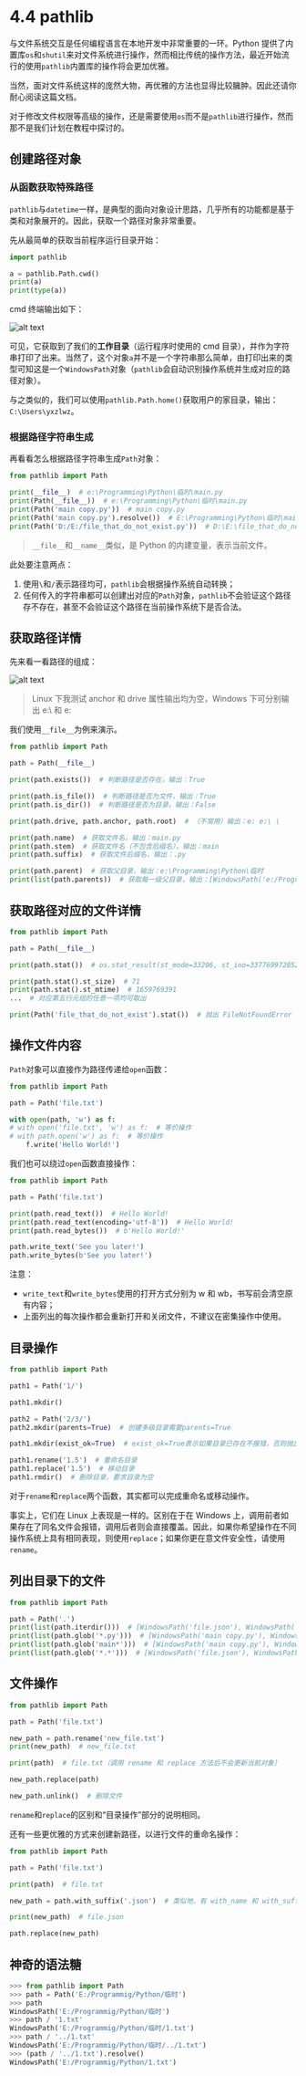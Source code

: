 # 4.4 pathlib

与文件系统交互是任何编程语言在本地开发中非常重要的一环。Python 提供了内置库`os`和`shutil`来对文件系统进行操作，然而相比传统的操作方法，最近开始流行的使用`pathlib`内置库的操作将会更加优雅。

当然，面对文件系统这样的庞然大物，再优雅的方法也显得比较臃肿。因此还请你耐心阅读这篇文档。

对于修改文件权限等高级的操作，还是需要使用`os`而不是`pathlib`进行操作，然而那不是我们计划在教程中探讨的。

## 创建路径对象

### 从函数获取特殊路径

`pathlib`与`datetime`一样，是典型的面向对象设计思路，几乎所有的功能都是基于类和对象展开的。因此，获取一个路径对象非常重要。

先从最简单的获取当前程序运行目录开始：

```python
import pathlib

a = pathlib.Path.cwd()
print(a)
print(type(a))
```

cmd 终端输出如下：

![alt text](images/image.png)

可见，它获取到了我们的**工作目录**（运行程序时使用的 cmd 目录），并作为字符串打印了出来。当然了，这个对象`a`并不是一个字符串那么简单，由打印出来的类型可知这是一个`WindowsPath`对象（`pathlib`会自动识别操作系统并生成对应的路径对象）。

与之类似的，我们可以使用`pathlib.Path.home()`获取用户的家目录，输出：`C:\Users\yxzlwz`。

### 根据路径字符串生成

再看看怎么根据路径字符串生成`Path`对象：

```python
from pathlib import Path

print(__file__)  # e:\Programming\Python\临时\main.py
print(Path(__file__))  # e:\Programming\Python\临时\main.py
print(Path('main copy.py'))  # main copy.py
print(Path('main copy.py').resolve())  # E:\Programming\Python\临时\main copy.py
print(Path('D:/E:/file_that_do_not_exist.py'))  # D:\E:\file_that_do_not_exist.py
```

> `__file__`和`__name__`类似，是 Python 的内建变量，表示当前文件。

此处要注意两点：

1. 使用`\`和`/`表示路径均可，`pathlib`会根据操作系统自动转换；
1. 任何传入的字符串都可以创建出对应的`Path`对象，`pathlib`不会验证这个路径存不存在，甚至不会验证这个路径在当前操作系统下是否合法。

## 获取路径详情

先来看一看路径的组成：

![alt text](images/image-1.png)

> Linux 下我测试 anchor 和 drive 属性输出均为空，Windows 下可分别输出 e:\ 和 e:

我们使用`__file__`为例来演示。

```python
from pathlib import Path

path = Path(__file__)

print(path.exists())  # 判断路径是否存在，输出：True

print(path.is_file())  # 判断路径是否为文件，输出：True
print(path.is_dir())  # 判断路径是否为目录，输出：False

print(path.drive, path.anchor, path.root)  # （不常用）输出：e: e:\ \

print(path.name)  # 获取文件名，输出：main.py
print(path.stem)  # 获取文件名（不包含后缀名），输出：main
print(path.suffix)  # 获取文件后缀名，输出：.py

print(path.parent)  # 获取父目录，输出：e:\Programming\Python\临时
print(list(path.parents))  # 获取每一级父目录，输出：[WindowsPath('e:/Programming/Python/临时'), WindowsPath('e:/Programming/Python'), WindowsPath('e:/Programming'), WindowsPath('e:/')]
```

## 获取路径对应的文件详情

```python
from pathlib import Path

path = Path(__file__)

print(path.stat())  # os.stat_result(st_mode=33206, st_ino=3377699720529488, st_dev=444659244, st_nlink=1, st_uid=0, st_gid=0, st_size=71, st_atime=1659769391, st_mtime=1659769391, st_ctime=1654827238)

print(path.stat().st_size)  # 71
print(path.stat().st_mtime)  # 1659769391
...  # 对应第五行元组的任意一项均可取出

print(Path('file_that_do_not_exist').stat())  # 抛出 FileNotFoundError 异常：获取文件信息时文件必须存在
```

## 操作文件内容

`Path`对象可以直接作为路径传递给`open`函数：

```python
from pathlib import Path

path = Path('file.txt')

with open(path, 'w') as f:
# with open('file.txt', 'w') as f:  # 等价操作
# with path.open('w') as f:  # 等价操作
    f.write('Hello World!')
```

我们也可以绕过`open`函数直接操作：

```python
from pathlib import Path

path = Path('file.txt')

print(path.read_text())  # Hello World!
print(path.read_text(encoding='utf-8'))  # Hello World!
print(path.read_bytes())  # b'Hello World!'

path.write_text('See you later!')
path.write_bytes(b'See you later!')
```

注意：

- `write_text`和`write_bytes`使用的打开方式分别为 w 和 wb，书写前会清空原有内容；
- 上面列出的每次操作都会重新打开和关闭文件，不建议在密集操作中使用。

## 目录操作

```python
from pathlib import Path

path1 = Path('1/')

path1.mkdir()

path2 = Path('2/3/')
path2.mkdir(parents=True)  # 创建多级目录需要parents=True

path1.mkdir(exist_ok=True)  # exist_ok=True表示如果目录已存在不报错，否则抛出FileExistsError异常

path1.rename('1.5')  # 重命名目录
path1.replace('1.5')  # 移动目录
path1.rmdir()  # 删除目录，要求目录为空
```

对于`rename`和`replace`两个函数，其实都可以完成重命名或移动操作。

事实上，它们在 Linux 上表现是一样的。区别在于在 Windows 上，调用前者如果存在了同名文件会报错，调用后者则会直接覆盖。因此，如果你希望操作在不同操作系统上具有相同表现，则使用`replace`；如果你更在意文件安全性，请使用`rename`。

## 列出目录下的文件

```python
from pathlib import Path

path = Path('.')
print(list(path.iterdir()))  # [WindowsPath('file.json'), WindowsPath('main copy.py'), WindowsPath('main.py'), WindowsPath('__pycache__')]
print(list(path.glob('*.py')))  # [WindowsPath('main copy.py'), WindowsPath('main.py')]
print(list(path.glob('main*')))  # [WindowsPath('main copy.py'), WindowsPath('main.py')]
print(list(path.glob('*.*')))  # [WindowsPath('file.json'), WindowsPath('main copy.py'), WindowsPath('main.py')]
```

## 文件操作

```python
from pathlib import Path

path = Path('file.txt')

new_path = path.rename('new_file.txt')
print(new_path)  # new_file.txt

print(path)  # file.txt（调用 rename 和 replace 方法后不会更新当前对象）

new_path.replace(path)

new_path.unlink()  # 删除文件
```

`rename`和`replace`的区别和“目录操作”部分的说明相同。

还有一些更优雅的方式来创建新路径，以进行文件的重命名操作：

```python
from pathlib import Path

path = Path('file.txt')

print(path)  # file.txt

new_path = path.with_suffix('.json')  # 类似地，有 with_name 和 with_suffix

print(new_path)  # file.json

path.replace(new_path)
```

## 神奇的语法糖

```python
>>> from pathlib import Path 
>>> path = Path('E:/Programmig/Python/临时')
>>> path
WindowsPath('E:/Programmig/Python/临时')
>>> path / '1.txt' 
WindowsPath('E:/Programmig/Python/临时/1.txt')
>>> path / '../1.txt' 
WindowsPath('E:/Programmig/Python/临时/../1.txt')
>>> (path / '../1.txt').resolve()
WindowsPath('E:/Programmig/Python/1.txt')
```
